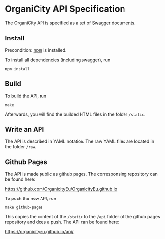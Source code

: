 # OrganiCity API Specification

The OrganiCity API is specified as a set of [Swagger](http://swagger.io/) documents.

## Install

Precondition: [npm](https://www.npmjs.com/) is installed.

To install all dependencies (including swagger), run

```
npm install
```

## Build

To build the API, run

```
make
```

Afterwards, you will find the builded HTML files in the folder `/static`.

## Write an API

The API is described in YAML notation. The raw YAML files are located in the folder `/raw`.

## Github Pages

The API is made public as github pages. The corresponsing repository can be found here:

https://github.com/OrganicityEu/OrganicityEu.github.io

To push the new API, run

```
make github-pages
```

This copies the content of the `/static` to the `/api` folder of the github pages repository and
does a push. The API can be found here:

https://organicityeu.github.io/api/
